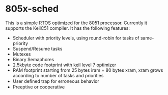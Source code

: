805x-sched
==========

This is a simple RTOS optimized for the 8051 processor. Currently it supports the
KeilC51 compiler. It has the following features:

  - Scheduler with priority levels, using round-robin for tasks of same-priority
  - Suspend/Resume tasks
  - Mutexes
  - Binary Semaphores
  - 2.5kbyte code footprint with keil level 7 optimizer
  - RAM footprint starting from 25 bytes iram + 80 bytes xram, xram grows
according to number of tasks and priorities
  - User deﬁned trap for erroneous behavior
  - Preeptive or cooperative
